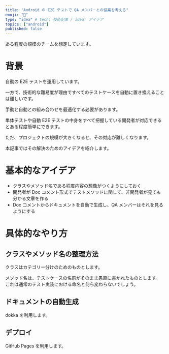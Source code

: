 ```yaml
---
title: "Android の E2E テストで QA メンバーとの協業を考える"
emoji: "🌟"
type: "idea" # tech: 技術記事 / idea: アイデア
topics: ["android"]
published: false
---
```


ある程度の規模のチームを想定しています。

# 背景

自動の E2E テストを運用しています。

一方で、技術的な難易度が理由ですべてのテストケースを自動に置き換えることは難しいです。

手動と自動との組み合わせを最適化する必要があります。

単体テストや自動 E2E テストの中身をすべて把握している開発者が対応できるとある程度簡単にできます。

ただ、プロジェクトの規模が大きくなると、その対応が難しくなります。

本記事ではその解決のためのアイデアを紹介します。

# 基本的なアイデア

- クラスやメソッド名である程度内容の想像がつくようにしておく
- 開発者が Doc コメント形式でテストメソッドに関して、非開発者が見ても分かる文章を作る
- Doc コメントからドキュメントを自動で生成し、QA メンバーはそれを見るようにする

# 具体的なやり方

## クラスやメソッド名の整理方法

クラスはカテゴリー分けのためのものとします。

メソッド名は、テストケースの名前がそのまま愚直に書かれたものとします。
これは通常のテスト実装における命名と何ら変わらないでしょう。

## ドキュメントの自動生成

dokka を利用します。

## デプロイ

GitHub Pages を利用します。
